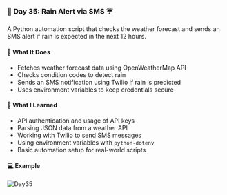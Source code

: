 ### 📅 Day 35: Rain Alert via SMS ☔

A Python automation script that checks the weather forecast and sends an SMS alert if rain is expected in the next 12 hours.

#### 🧠 What It Does
- Fetches weather forecast data using OpenWeatherMap API  
- Checks condition codes to detect rain  
- Sends an SMS notification using Twilio if rain is predicted  
- Uses environment variables to keep credentials secure

#### 📝 What I Learned
- API authentication and usage of API keys  
- Parsing JSON data from a weather API  
- Working with Twilio to send SMS messages  
- Using environment variables with `python-dotenv`  
- Basic automation setup for real-world scripts

#### 💻 Example
![Day35](https://github.com/user-attachments/assets/418024d7-5c6c-4eb7-85fe-ceb076510bed)
